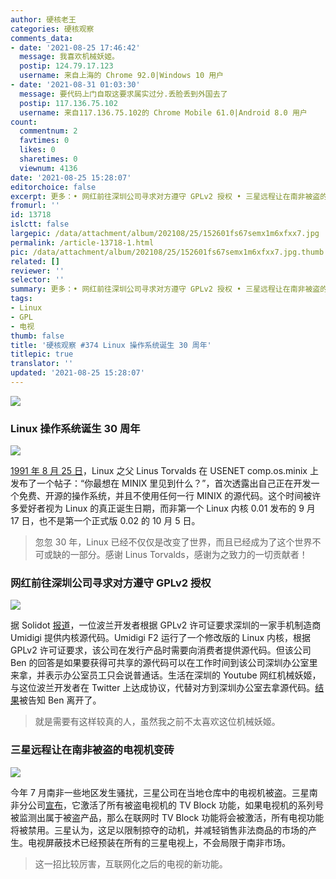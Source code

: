```yaml
---
author: 硬核老王
categories: 硬核观察
comments_data:
- date: '2021-08-25 17:46:42'
  message: 我喜欢机械妖姬。
  postip: 124.79.17.123
  username: 来自上海的 Chrome 92.0|Windows 10 用户
- date: '2021-08-31 01:03:30'
  message: 要代码上门自取这要求属实过分.丢脸丢到外国去了
  postip: 117.136.75.102
  username: 来自117.136.75.102的 Chrome Mobile 61.0|Android 8.0 用户
count:
  commentnum: 2
  favtimes: 0
  likes: 0
  sharetimes: 0
  viewnum: 4136
date: '2021-08-25 15:28:07'
editorchoice: false
excerpt: 更多：• 网红前往深圳公司寻求对方遵守 GPLv2 授权 • 三星远程让在南非被盗的电视机变砖
fromurl: ''
id: 13718
islctt: false
largepic: /data/attachment/album/202108/25/152601fs67semx1m6xfxx7.jpg
permalink: /article-13718-1.html
pic: /data/attachment/album/202108/25/152601fs67semx1m6xfxx7.jpg.thumb.jpg
related: []
reviewer: ''
selector: ''
summary: 更多：• 网红前往深圳公司寻求对方遵守 GPLv2 授权 • 三星远程让在南非被盗的电视机变砖
tags:
- Linux
- GPL
- 电视
thumb: false
title: '硬核观察 #374 Linux 操作系统诞生 30 周年'
titlepic: true
translator: ''
updated: '2021-08-25 15:28:07'
---
```


![](/data/attachment/album/202108/25/152601fs67semx1m6xfxx7.jpg)


### Linux 操作系统诞生 30 周年


![](/data/attachment/album/202108/25/152601md9jbdd5mxr7yyq1.jpg)


[1991 年 8 月 25 日](https://en.wikipedia.org/wiki/Linux_kernel)，Linux 之父 Linus Torvalds 在 USENET comp.os.minix 上发布了一个帖子：“你最想在 MINIX 里见到什么？”，首次透露出自己正在开发一个免费、开源的操作系统，并且不使用任何一行 MINIX 的源代码。这个时间被许多爱好者视为 Linux 的真正诞生日期，而非第一个 Linux 内核 0.01 发布的 9 月 17 日，也不是第一个正式版 0.02 的 10 月 5 日。



> 
> 忽忽 30 年，Linux 已经不仅仅是改变了世界，而且已经成为了这个世界不可或缺的一部分。感谢 Linus Torvalds，感谢为之致力的一切贡献者！
> 
> 
> 


### 网红前往深圳公司寻求对方遵守 GPLv2 授权


![](/data/attachment/album/202108/25/152621wy85b8n51m3w586m.jpg)


据 Solidot [报道](https://www.solidot.org/story?sid=68656)，一位波兰开发者根据 GPLv2 许可证要求深圳的一家手机制造商 Umidigi 提供内核源代码。Umidigi F2 运行了一个修改版的 Linux 内核，根据 GPLv2 许可证要求，该公司在发行产品时需要向消费者提供源代码。但该公司 Ben 的回答是如果要获得可共享的源代码可以在工作时间到该公司深圳办公室里来拿，并表示办公室员工只会说普通话。生活在深圳的 Youtube 网红机械妖姬，与这位波兰开发者在 Twitter 上达成协议，代替对方到深圳办公室去拿源代码。[结果](https://twitter.com/RealSexyCyborg/status/1428706989274583049)被告知 Ben 离开了。



> 
> 就是需要有这样较真的人，虽然我之前不太喜欢这位机械妖姬。
> 
> 
> 


### 三星远程让在南非被盗的电视机变砖


![](/data/attachment/album/202108/25/152633b3usdm4cfma0uuuz.jpg)


今年 7 月南非一些地区发生骚扰，三星公司在当地仓库中的电视机被盗。三星南非分公司[宣布](https://teeveetee.blogspot.com/2021/08/samsung-south-africa-activates-tv-block.html)，它激活了所有被盗电视机的 TV Block 功能，如果电视机的系列号被监测出属于被盗产品，那么在联网时 TV Block 功能将会被激活，所有电视功能将被禁用。三星认为，这足以限制掠夺的动机，并减轻销售非法商品的市场的产生。电视屏蔽技术已经预装在所有的三星电视上，不会局限于南非市场。



> 
> 这一招比较厉害，互联网化之后的电视的新功能。
> 
> 
>